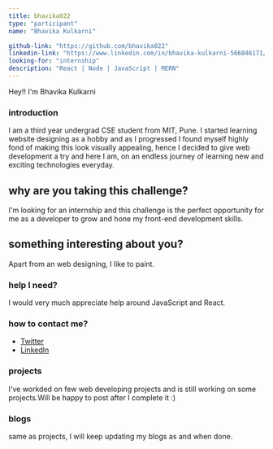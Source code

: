 ```yaml
---
title: bhavika022
type: "participant"
name: "Bhavika Kulkarni"

github-link: "https://github.com/bhavika022"
linkedin-link: "https://www.linkedin.com/in/bhavika-kulkarni-566846171/"
looking-for: "internship"
description: "React | Node | JavaScript | MERN"
---
```


Hey!! I'm Bhavika Kulkarni

### introduction

I am a third year undergrad CSE student from MIT, Pune.  I started learning website designing as a hobby and as I progressed I found myself highly fond of making this look visually appealing, hence I decided to give web development a try and here I am, on an endless journey of learning new and exciting technologies everyday. 

## why are you taking this challenge?

I'm looking for an internship and this challenge is the perfect opportunity for me as a developer to grow and hone my front-end development skills.
## something interesting about you?

Apart from an web designing, I like to paint.

### help I need?

I would very much appreciate help around JavaScript and React.
### how to contact me?

- [Twitter](https://twitter.com/BhavikaKulkarni)
- [LinkedIn](https://www.linkedin.com/in/bhavika-kulkarni-566846171/)

### projects

I've workded on few web developing projects and is still working on some projects.Will be happy to post after I complete it :)


### blogs

same as projects, I will keep updating my blogs as and when done.

